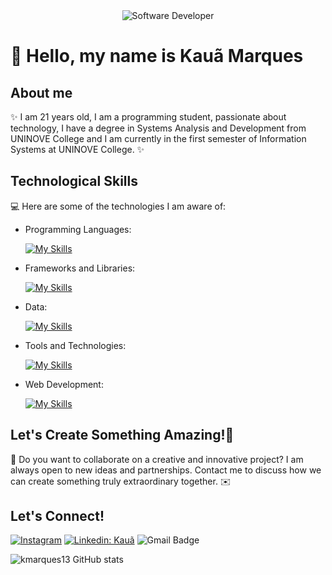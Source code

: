 <div align="center">
  <img src="https://i.pinimg.com/originals/0f/25/e4/0f25e4668c1c7740b5ed41835339d67f.gif" alt="Software Developer">
</div>

# 🚀 Hello, my name is Kauã Marques

## About me

✨ I am 21 years old, I am a programming student, passionate about technology, I have a degree in Systems Analysis and Development from UNINOVE College and I am currently in the first semester of Information Systems at UNINOVE College. ✨

## Technological Skills

💻 Here are some of the technologies I am aware of:

-  Programming Languages: 

    [![My Skills](https://skillicons.dev/icons?i=javascript,python)](https://skillicons.dev)
- Frameworks and Libraries:

    [![My Skills](https://skillicons.dev/icons?i=react)](https://skillicons.dev)
- Data: 

    [![My Skills](https://skillicons.dev/icons?i=mysql)](https://skillicons.dev)
- Tools and Technologies:

    [![My Skills](https://skillicons.dev/icons?i=git,github,vscode,figma)](https://skillicons.dev)
- Web Development:
    
    [![My Skills](https://skillicons.dev/icons?i=php,html,css,wordpress)](https://skillicons.dev) 

## Let's Create Something Amazing!💫

💬 Do you want to collaborate on a creative and innovative project? I am always open to new ideas and partnerships. Contact me to discuss how we can create something truly extraordinary together. ✉️

## Let's Connect!

[![Instagram](https://img.shields.io/badge/-ka.marques10-purple?style=flat-square&logo=Instagram&logoColor=white&link=https://https://www.instagram.com/ka.marques10/)](https://www.instagram.com/ka.marques10/)
[![Linkedin: Kauã](https://img.shields.io/badge/-KauãMarques-blue?style=flat-square&logo=Linkedin&logoColor=white&link=https://https://www.linkedin.com/in/kauã-marques-7915b3217/)](https://www.linkedin.com/in/kauã-marques-7915b3217/)
![Gmail Badge](https://img.shields.io/badge/-mkaua051@gmail.com-006bed?style=flat-square&logo=Gmail&logoColor=white&link=mailto:mkaua051@gmail.com)

![kmarques13 GitHub stats](https://github-readme-stats.vercel.app/api?username=kmarques13\&rank_icon=percentile)

